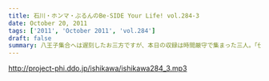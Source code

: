 ```yaml
---
title: 石川・ホンマ・ぶるんのBe-SIDE Your Life! vol.284-3
date: October 20, 2011
tags: ['2011', 'October 2011', 'vol.284']
draft: false
summary: 八王子集合へは遅刻したお三方ですが、本日の収録は時間厳守で集まった三人。「仕事無」Tシャツをはおったリスナーも学園祭に来てくれたようですが・・・そういえば、NAMAEもいただいた「仕事無」Tシャツ。まだ袖を通していないなぁ。NAMAE
---
```


http://project-phi.ddo.jp/ishikawa/ishikawa284_3.mp3